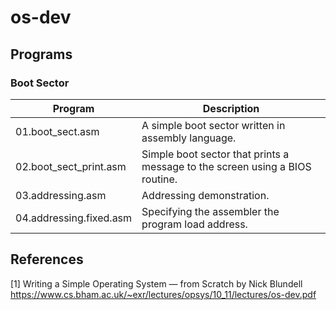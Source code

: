 # os-dev

## Programs

### Boot Sector

| Program               | Description                                                                 |
|-----------------------|---------------------------------------------------------------------------- |
|01.boot_sect.asm       | A simple boot sector written in assembly language.                          |
|02.boot_sect_print.asm | Simple boot sector that prints a message to the screen using a BIOS routine.|
|03.addressing.asm      | Addressing demonstration.                                                   |
|04.addressing.fixed.asm| Specifying the assembler the program load address.                          |

## References

[1] Writing a Simple Operating System — from Scratch by Nick Blundell
https://www.cs.bham.ac.uk/~exr/lectures/opsys/10_11/lectures/os-dev.pdf
